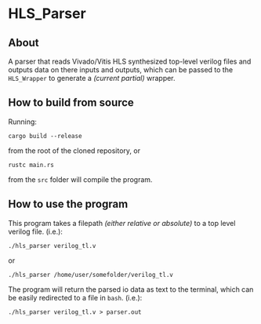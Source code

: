 # HLS\_Parser
## About
A parser that reads Vivado/Vitis HLS synthesized top-level verilog files and outputs data on there inputs and outputs, which can be passed to the `HLS_Wrapper` to generate a *(current partial)* wrapper.
## How to build from source
Running:
```
cargo build --release
```
from the root of the cloned repository, or
```
rustc main.rs
```
from the `src` folder will compile the program.
## How to use the program
This program takes a filepath *(either relative or absolute)* to a top level verilog file. (i.e.):
```
./hls_parser verilog_tl.v
```
or
```
./hls_parser /home/user/somefolder/verilog_tl.v
```
The program will return the parsed io data as text to the terminal, which can be easily redirected to a file in `bash`. (i.e.):
```
./hls_parser verilog_tl.v > parser.out
```
